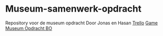 # Museum-samenwerk-opdracht
Repository voor de museum opdracht
Door Jonas en Hasan
[Trello](https://trello.com/b/UBJWYTV6/onderdelen) 
[Game Museum Opdracht BO](sftp://34905@34905.hosts1.ma-cloud.nl/web/museum/nederlands-site/nederlands/index.html)
